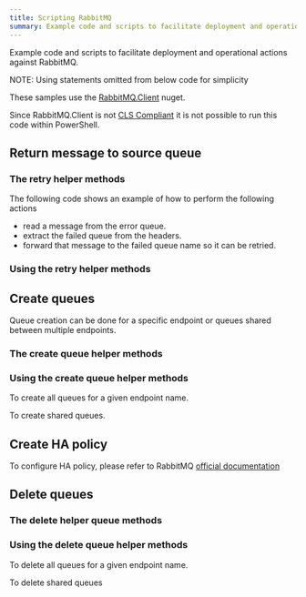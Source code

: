 ```yaml
---
title: Scripting RabbitMQ 
summary: Example code and scripts to facilitate deployment and operational actions against RabbitMQ.
---
```


Example code and scripts to facilitate deployment and operational actions against RabbitMQ.

NOTE: Using statements omitted from below code for simplicity

These samples use the [RabbitMQ.Client](http://www.nuget.org/packages/RabbitMQ.Client/) nuget. 

Since RabbitMQ.Client is not [CLS Compliant](https://msdn.microsoft.com/en-us/library/system.clscompliantattribute.aspx) it is not possible to run this code within PowerShell.


## Return message to source queue 


### The retry helper methods

The following code shows an example of how to perform the following actions

 * read a message from the error queue.
 * extract the failed queue from the headers.
 * forward that message to the failed queue name so it can be retried.

<!-- import rabbit-return-to-source-queue -->


### Using the retry helper methods 

<!-- import rabbit-return-to-source-queue-usage -->


## Create queues

Queue creation can be done for a specific endpoint or queues shared between multiple endpoints.


### The create queue helper methods

<!-- import rabbit-create-queues -->


### Using the create queue helper methods 

To create all queues for a given endpoint name.

<!-- import rabbit-create-queues-endpoint-usage -->

To create shared queues.

<!-- import rabbit-create-queues-shared-usage -->

## Create HA policy

To configure HA policy, please refer to RabbitMQ [official documentation](https://www.rabbitmq.com/ha.html)

## Delete queues


### The delete helper queue methods

<!-- import rabbit-delete-queues -->


### Using the delete queue helper methods

To delete all queues for a given endpoint name.

<!-- import rabbit-delete-queues-endpoint-usage -->

To delete shared queues

<!-- import rabbit-delete-queues-shared-usage -->
